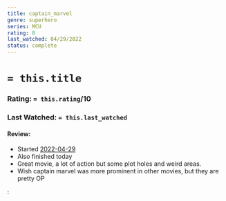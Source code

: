 ```yaml
---
title: captain_marvel
genre: superhero
series: MCU
rating: 8
last_watched: 04/29/2022
status: complete
---
```

# `= this.title`
### Rating: `= this.rating`/10
### Last Watched: `= this.last_watched`

#### Review:
- Started [2022-04-29](../../Daily_Notes/2022-04-29.md)
- Also finished today
- Great movie, a lot of action but some plot holes and weird areas.
- Wish captain marvel was more prominent in other movies, but they are pretty OP

:
 